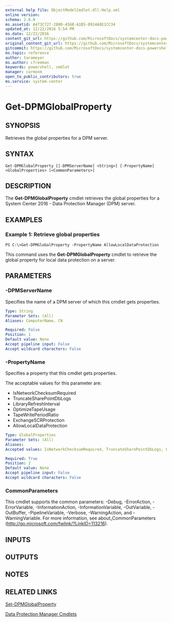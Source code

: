 ```yaml
---
external help file: ObjectModelCmdlet.dll-Help.xml
online version: 
schema: 2.0.0
ms.assetid: A473C727-2800-4568-A1B5-0914A8E1CC34
updated_at: 12/22/2016 5:54 PM
ms.date: 12/22/2016
content_git_url: https://github.com/MicrosoftDocs/systemcenter-docs-powershell/blob/master/systemcenter-cmdlets/SystemCenter2016/DataProtectionManager/vlatest/Get-DPMGlobalProperty.md
original_content_git_url: https://github.com/MicrosoftDocs/systemcenter-docs-powershell/blob/master/systemcenter-cmdlets/SystemCenter2016/DataProtectionManager/vlatest/Get-DPMGlobalProperty.md
gitcommit: https://github.com/MicrosoftDocs/systemcenter-docs-powershell/blob/17c3a51bd892aad46c731d9f381f0704b4815004/systemcenter-cmdlets/SystemCenter2016/DataProtectionManager/vlatest/Get-DPMGlobalProperty.md
ms.topic: reference
author: tarameyer
ms.author: cfreeman
keywords: powershell, cmdlet
manager: carmonm
open_to_public_contributors: true
ms.service: system-center
---
```


# Get-DPMGlobalProperty

## SYNOPSIS
Retrieves the global properties for a DPM server.

## SYNTAX

```
Get-DPMGlobalProperty [[-DPMServerName] <String>] [-PropertyName] <GlobalProperties> [<CommonParameters>]
```

## DESCRIPTION
The **Get-DPMGlobalProperty** cmdlet retrieves the global properties for a System Center 2016 - Data Protection Manager (DPM) server.

## EXAMPLES

### Example 1: Retrieve global properties
```
PS C:\>Get-DPMGlobalProperty -PropertyName AllowLocalDataProtection
```

This command uses the **Get-DPMGlobalProperty** cmdlet to retrieve the global property for local data protection on a server.

## PARAMETERS

### -DPMServerName
Specifies the name of a DPM server of which this cmdlet gets properties.

```yaml
Type: String
Parameter Sets: (All)
Aliases: ComputerName, CN

Required: False
Position: 1
Default value: None
Accept pipeline input: False
Accept wildcard characters: False
```

### -PropertyName
Specifies a property that this cmdlet gets properties.

The acceptable values for this parameter are:

- IsNetworkChecksumRequired
- TruncateSharePointDbLogs
- LibraryRefreshInterval
- OptimizeTapeUsage
- TapeWritePeriodRatio
- ExchangeSCRProtection
- AllowLocalDataProtection

```yaml
Type: GlobalProperties
Parameter Sets: (All)
Aliases: 
Accepted values: IsNetworkChecksumRequired, TruncateSharePointDbLogs, LibraryRefreshInterval, ExchangeSCRProtection, AllowLocalDataProtection, RegisteredWriters, ConsiderForAutoDeployment, MaxCapacityForClientAutoDeployment, KnownVMMServers, HyperVPagefileExclusions

Required: True
Position: 2
Default value: None
Accept pipeline input: False
Accept wildcard characters: False
```

### CommonParameters
This cmdlet supports the common parameters: -Debug, -ErrorAction, -ErrorVariable, -InformationAction, -InformationVariable, -OutVariable, -OutBuffer, -PipelineVariable, -Verbose, -WarningAction, and -WarningVariable. For more information, see about_CommonParameters (http://go.microsoft.com/fwlink/?LinkID=113216).

## INPUTS

## OUTPUTS

## NOTES

## RELATED LINKS

[Set-DPMGlobalProperty](xref:SystemCenter2016/DataProtectionManager/vlatest/Set-DPMGlobalProperty.md)

[Data Protection Manager Cmdlets](xref:SystemCenter2016/DataProtectionManager/vlatest/DataProtectionManager.md)

